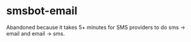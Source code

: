 # smsbot-email
Abandoned because it takes 5+ minutes for SMS providers to do sms -> email and email -> sms.

